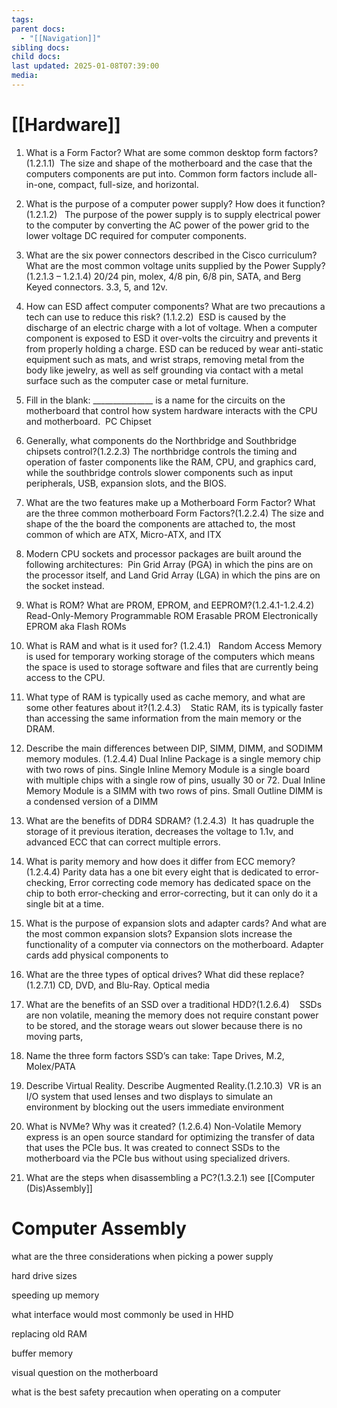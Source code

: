 ```yaml
---
tags: 
parent docs:
  - "[[Navigation]]"
sibling docs: 
child docs: 
last updated: 2025-01-08T07:39:00
media:
---
```


# [[Hardware]]
1. What is a Form Factor? What are some common desktop form factors? (1.2.1.1)
 The size and shape of the motherboard and the case that the computers components are put into. Common form factors include all-in-one, compact, full-size, and horizontal.

2. What is the purpose of a computer power supply? How does it function? (1.2.1.2) 
 The purpose of the power supply is to supply electrical power to the computer by converting the AC power of the power grid to the lower voltage DC required for computer components. 
 
3. What are the six power connectors described in the Cisco curriculum? What are the most common voltage units supplied by the Power Supply? (1.2.1.3 – 1.2.1.4)
20/24 pin, molex, 4/8 pin, 6/8 pin, SATA, and Berg Keyed connectors. 3.3, 5, and 12v.
  
4. How can ESD affect computer components? What are two precautions a tech can use to reduce this risk? (1.1.2.2) 
ESD is caused by the discharge of an electric charge with a lot of voltage. When a computer component is exposed to ESD it over-volts the circuitry and prevents it from properly holding a charge. ESD can be reduced by wear anti-static equipment such as mats, and wrist straps, removing metal from the body like jewelry, as well as self grounding via contact with a metal surface such as the computer case or metal furniture.

5. Fill in the blank: _______________ is a name for the circuits on the motherboard that control how system hardware interacts with the CPU and motherboard. 
PC Chipset

6. Generally, what components do the Northbridge and Southbridge chipsets control?(1.2.2.3)
The northbridge controls the timing and operation of faster components like the RAM, CPU, and graphics card, while the southbridge controls slower components such as input peripherals, USB, expansion slots, and the BIOS.

7. What are the two features make up a Motherboard Form Factor? What are the three common motherboard Form Factors?(1.2.2.4)
The size and shape of the the board the components are attached to, the most common of which are ATX, Micro-ATX, and ITX

8. Modern CPU sockets and processor packages are built around the following architectures:
 Pin Grid Array (PGA) in which the pins are on the processor itself, and Land Grid Array (LGA) in which the pins are on the socket instead.

9. What is ROM? What are PROM, EPROM, and EEPROM?(1.2.4.1-1.2.4.2) 
Read-Only-Memory
Programmable ROM
Erasable PROM
Electronically EPROM aka Flash ROMs
 
10. What is RAM and what is it used for? (1.2.4.1)  
Random Access Memory is used for temporary working storage of the computers which means the space is used to storage software and files that are currently being access to the CPU.

11. What type of RAM is typically used as cache memory, and what are some other features about it?(1.2.4.3)  
 Static RAM, its is typically faster than accessing the same information from the main memory or the DRAM.

12. Describe the main differences between DIP, SIMM, DIMM, and SODIMM memory
modules. (1.2.4.4)
Dual Inline Package is a single memory chip with two rows of pins.
Single Inline Memory Module is a single board with multiple chips with a single row of pins, usually 30 or 72.
Dual Inline Memory Module is a SIMM with two rows of pins.
Small Outline DIMM is a condensed version of a DIMM
 
13. What are the benefits of DDR4 SDRAM? (1.2.4.3) 
It has quadruple the storage of it previous iteration, decreases the voltage to 1.1v, and advanced ECC that can correct multiple errors.
 
14. What is parity memory and how does it differ from ECC memory? (1.2.4.4)
Parity data has a one bit every eight that is dedicated to error-checking, Error correcting code memory has dedicated space on the chip to both error-checking and error-correcting, but it can only do it a single bit at a time.

15. What is the purpose of expansion slots and adapter cards? And what are the most common expansion slots?
Expansion slots increase the functionality of a computer via connectors on the motherboard. Adapter cards add physical components to 
 
16. What are the three types of optical drives? What did these replace? (1.2.7.1)
CD, DVD, and Blu-Ray. Optical media
  
17. What are the benefits of an SSD over a traditional HDD?(1.2.6.4)   
SSDs are non volatile, meaning the memory does not require constant power to be stored, and the storage wears out slower because there is no moving parts, 
 
18. Name the three form factors SSD’s can take:
Tape Drives, M.2, Molex/PATA

19. Describe Virtual Reality. Describe Augmented Reality.(1.2.10.3) 
VR is an I/O system that used lenses and two displays to simulate an environment by blocking out the users immediate environment
 
20. What is NVMe? Why was it created? (1.2.6.4)
Non-Volatile Memory express is an open source standard for optimizing the transfer of data that uses the PCIe bus. It was created to connect SSDs to the motherboard via the PCIe bus without using specialized drivers.
 
21. What are the steps when disassembling a PC?(1.3.2.1)
see [[Computer (Dis)Assembly]]

# Computer Assembly
what are the three considerations when picking a power supply

hard drive sizes

speeding up memory

what interface would most commonly be used in HHD

replacing old RAM

buffer memory

visual question on the motherboard

what is the best safety precaution when operating on a computer 